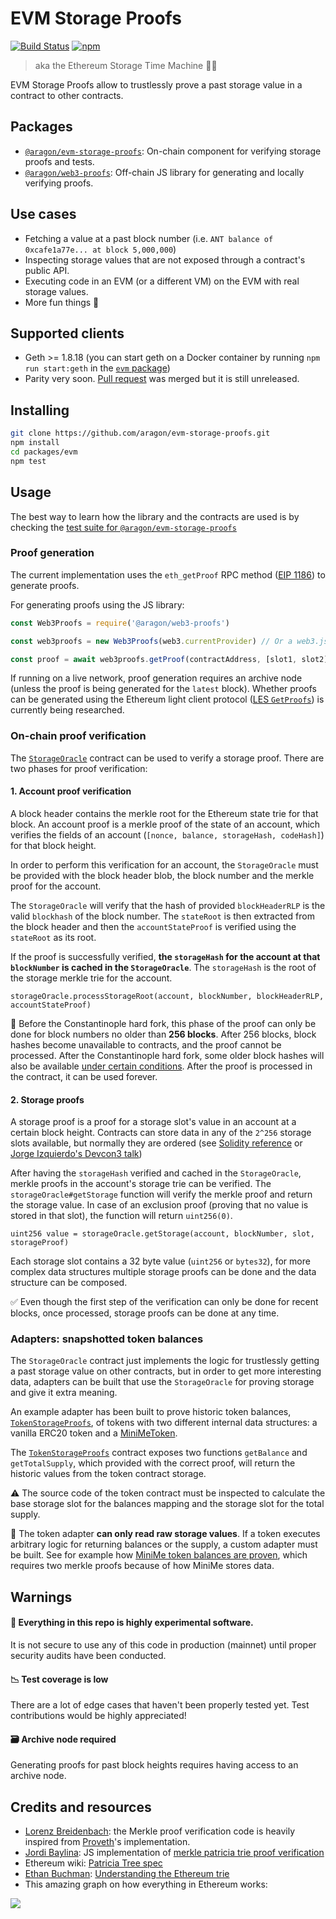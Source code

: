 # EVM Storage Proofs 
[![Build Status](https://img.shields.io/travis/aragon/evm-storage-proofs/master.svg?style=for-the-badge)](https://travis-ci.org/aragon/evm-storage-proofs) [![npm](https://img.shields.io/npm/v/@aragon/evm-storage-proofs.svg?style=for-the-badge)](https://www.npmjs.com/package/@aragon/evm-storage-proofs)
> aka the Ethereum Storage Time Machine 🧙‍♂️

EVM Storage Proofs allow to trustlessly prove a past storage value in a contract to other contracts.

## Packages
- [`@aragon/evm-storage-proofs`](./packages/evm): On-chain component for verifying storage proofs and tests.
- [`@aragon/web3-proofs`](./packages/web3-proofs): Off-chain JS library for generating and locally verifying proofs.

## Use cases
- Fetching a value at a past block number (i.e. `ANT balance of 0xcafe1a77e... at block 5,000,000`)
- Inspecting storage values that are not exposed through a contract's public API.
- Executing code in an EVM (or a different VM) on the EVM with real storage values.
- More fun things 🎉

## Supported clients
- Geth >= 1.8.18 (you can start geth on a Docker container by running `npm run start:geth` in the [`evm` package](./packages/evm))
- Parity very soon. [Pull request](https://github.com/paritytech/parity-ethereum/pull/9001) was merged but it is still unreleased.

## Installing
```.sh
git clone https://github.com/aragon/evm-storage-proofs.git
npm install
cd packages/evm
npm test
```

## Usage

The best way to learn how the library and the contracts are used is by checking the [test suite for `@aragon/evm-storage-proofs`](./packages/evm/test)

### Proof generation

The current implementation uses the `eth_getProof` RPC method ([EIP 1186](https://github.com/ethereum/EIPs/issues/1186)) to generate proofs.

For generating proofs using the JS library:

```.js
const Web3Proofs = require('@aragon/web3-proofs')

const web3proofs = new Web3Proofs(web3.currentProvider) // Or a web3.js 1.0 compatible provider

const proof = await web3proofs.getProof(contractAddress, [slot1, slot2], blockNumber)
```

If running on a live network, proof generation requires an archive node (unless the proof is being generated for the `latest` block). Whether proofs can be generated using the Ethereum light client protocol ([LES `GetProofs`](https://wiki.parity.io/Light-Ethereum-Subprotocol-(LES)#on-demand-data-retrieval)) is currently being researched.

### On-chain proof verification

The [`StorageOracle`](./packages/evm/contracts/StorageOracle.sol) contract can be used to verify a storage proof. There are two phases for proof verification:

#### 1. Account proof verification

A block header contains the merkle root for the Ethereum state trie for that block. An account proof is a merkle proof of the state of an account, which verifies the fields of an account (`[nonce, balance, storageHash, codeHash]`) for that block height.

In order to perform this verification for an account, the `StorageOracle` must be provided with the block header blob, the block number and the merkle proof for the account.

The `StorageOracle` will verify that the hash of provided `blockHeaderRLP` is the valid `blockhash` of the block number. The `stateRoot` is then extracted from the block header and then the `accountStateProof` is verified using the `stateRoot` as its root.

If the proof is successfully verified, **the `storageHash` for the account at that `blockNumber` is cached in the `StorageOracle`**. The `storageHash` is the root of the storage merkle trie for the account.

```solidity
storageOracle.processStorageRoot(account, blockNumber, blockHeaderRLP, accountStateProof)
```

🚨 Before the Constantinople hard fork, this phase of the proof can only be done for block numbers no older than **256 blocks**. After 256 blocks, block hashes become unavailable to contracts, and the proof cannot be processed. After the Constantinople hard fork, some older block hashes will also be available [under certain conditions](http://swende.se/blog/Blockhash-Refactor.html). After the proof is processed in the contract, it can be used forever.

#### 2. Storage proofs

A storage proof is a proof for a storage slot's value in an account at a certain block height. Contracts can store data in any of the `2^256` storage slots available, but normally they are ordered (see [Solidity reference](https://solidity.readthedocs.io/en/v0.4.24/miscellaneous.html#layout-of-state-variables-in-storage) or [Jorge Izquierdo's Devcon3 talk](https://youtu.be/sJ7VECqHFAg?t=568))

After having the `storageHash` verified and cached in the `StorageOracle`, merkle proofs in the account's storage trie can be verified. The `storageOracle#getStorage` function will verify the merkle proof and return the storage value. In case of an exclusion proof (proving that no value is stored in that slot), the function will return `uint256(0)`.

```solidity
uint256 value = storageOracle.getStorage(account, blockNumber, slot, storageProof)
```

Each storage slot contains a 32 byte value (`uint256` or `bytes32`), for more complex data structures multiple storage proofs can be done and the data structure can be composed.

✅ Even though the first step of the verification can only be done for recent blocks, once processed, storage proofs can be done at any time.

### Adapters: snapshotted token balances

The `StorageOracle` contract just implements the logic for trustlessly getting a past storage value on other contracts, but in order to get more interesting data, adapters can be built that use the `StorageOracle` for proving storage and give it extra meaning.

An example adapter has been built to prove historic token balances, [`TokenStorageProofs`](./packages/evm/contracts/adapters/TokenStorageProofs.sol), of tokens with two different internal data structures: a vanilla ERC20 token and a [MiniMeToken](https://github.com/Giveth/minime).

The [`TokenStorageProofs`](./packages/evm/contracts/adapters/TokenStorageProofs.sol) contract exposes two functions `getBalance` and `getTotalSupply`, which provided with the correct proof, will return the historic values from the token contract storage.

⚠️ The source code of the token contract must be inspected to calculate the base storage slot for the balances mapping and the storage slot for the total supply.

🚨 The token adapter **can only read raw storage values**. If a token executes arbitrary logic for returning balances or the supply, a custom adapter must be built. See for example how [MiniMe token balances are proven](./packages/evm/contracts/adapters/TokenStorageProofs.sol), which requires two merkle proofs because of how MiniMe stores data.

## Warnings

#### 🚨 Everything in this repo is highly experimental software.
It is not secure to use any of this code in production (mainnet) until proper security audits have been conducted.

#### 📉 Test coverage is low
There are a lot of edge cases that haven't been properly tested yet. Test contributions would be highly appreciated!

#### 🗃 Archive node required
Generating proofs for past block heights requires having access to an archive node. 

## Credits and resources
- [Lorenz Breidenbach](https://github.com/lorenzb): the Merkle proof verification code is heavily inspired from [Proveth](https://github.com/lorenzb/proveth)'s implementation.
- [Jordi Baylina](https://github.com/jbaylina): JS implementation of [merkle patricia trie proof verification](https://github.com/ethereumjs/merkle-patricia-tree/blob/master/src/proof.js)
- Ethereum wiki: [Patricia Tree spec](https://github.com/ethereum/wiki/wiki/Patricia-Tree)
- [Ethan Buchman](https://twitter.com/buchmanster): [Understanding the Ethereum trie](https://easythereentropy.wordpress.com/2014/06/04/understanding-the-ethereum-trie/)
- This amazing graph on how everything in Ethereum works:

![](https://i.stack.imgur.com/afWDt.jpg)
